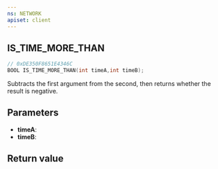 ```yaml
---
ns: NETWORK
apiset: client
---
```

## IS_TIME_MORE_THAN

```c
// 0xDE350F8651E4346C
BOOL IS_TIME_MORE_THAN(int timeA,int timeB);
```

Subtracts the first argument from the second, then returns whether the result is negative.

## Parameters
* **timeA**:
* **timeB**:

## Return value

